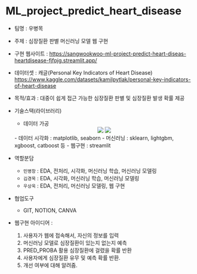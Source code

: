 # ML_project_predict_heart_disease
- 팀명 : 우병목
- 주제 : 심장질환 판별 머신러닝 모델 웹 구현
- 구현 웹사이트 : 
	https://sangwookwoo-ml-project-predict-heart-diseas-heartdisease-fjfpjg.streamlit.app/
- 데이터셋 : 캐글(Personal Key Indicators of Heart Disease) https://www.kaggle.com/datasets/kamilpytlak/personal-key-indicators-of-heart-disease
- 목적/효과 : 대중이 쉽게 접근 가능한 심장질환 판별 및 심장질환 발생 확률 제공
- 기술스택(라이브러리)
	- 데이터 가공
	<div align=center>
	    <img src="https://img.shields.io/badge/Pandas-150458?style=for-the-badge&logo=Pandas&logoColor=white">  
	    <img src="https://img.shields.io/badge/Numpy-#013243?style=for-the-badge&logo=Numpy&logoColor=white">
	    <br>
	</div>
	- 데이터 시각화 : matplotlib, seaborn
	- 머신러닝 : sklearn, lightgbm, xgboost, catboost 등
	- 웹구현 : streamlit
- 역할분담 
	- `민병창` : EDA, 전처리, 시각화, 머신러닝 학습, 머신러닝 모델링
	- `김경목` : EDA, 시각화, 머신러닝 학습, 머신러닝 모델링
	- `우상욱` : EDA, 전처리, 머신러닝 모델링, 웹 구현

- 협업도구
	- GIT, NOTION, CANVA

- 웹구현 아이디어 :
	1) 사용자가 웹에 접속해서, 자신의 정보를 입력
	2) 머신러닝 모델로 심장질환이 있는지 없는지 예측
	3) PRED_PROBA 활용 심장질환에 걸렸을 확률 반환
	4) 사용자에게 심장질환 유무 및 예측 확률 반환.
	5) 개선 여부에 대해 알려줌.
	
